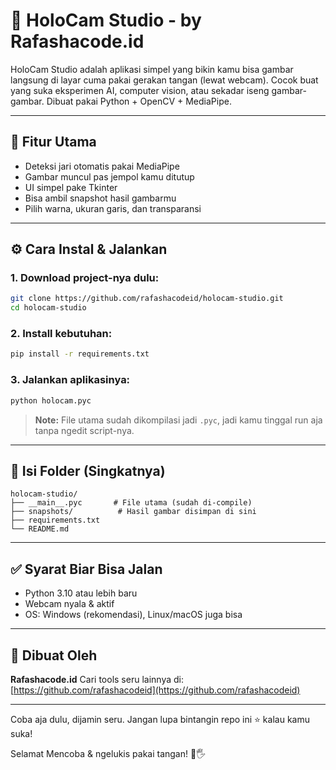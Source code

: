 # 🧠 HoloCam Studio - by Rafashacode.id

HoloCam Studio adalah aplikasi simpel yang bikin kamu bisa gambar langsung di layar cuma pakai gerakan tangan (lewat webcam). Cocok buat yang suka eksperimen AI, computer vision, atau sekadar iseng gambar-gambar. Dibuat pakai Python + OpenCV + MediaPipe.

---

## 🎯 Fitur Utama

* Deteksi jari otomatis pakai MediaPipe
* Gambar muncul pas jempol kamu ditutup
* UI simpel pake Tkinter
* Bisa ambil snapshot hasil gambarmu
* Pilih warna, ukuran garis, dan transparansi

---

## ⚙️ Cara Instal & Jalankan

### 1. Download project-nya dulu:

```bash
git clone https://github.com/rafashacodeid/holocam-studio.git
cd holocam-studio
```

### 2. Install kebutuhan:

```bash
pip install -r requirements.txt
```

### 3. Jalankan aplikasinya:

```bash
python holocam.pyc
```

> **Note:** File utama sudah dikompilasi jadi `.pyc`, jadi kamu tinggal run aja tanpa ngedit script-nya.

---

## 📁 Isi Folder (Singkatnya)

```
holocam-studio/
├── __main__.pyc       # File utama (sudah di-compile)
├── snapshots/          # Hasil gambar disimpan di sini
├── requirements.txt
└── README.md
```

---

## ✅ Syarat Biar Bisa Jalan

* Python 3.10 atau lebih baru
* Webcam nyala & aktif
* OS: Windows (rekomendasi), Linux/macOS juga bisa

---

## 🙌 Dibuat Oleh

**Rafashacode.id**
Cari tools seru lainnya di: [https://github.com/rafashacodeid](https://github.com/rafashacodeid)

---

Coba aja dulu, dijamin seru. Jangan lupa bintangin repo ini ⭐ kalau kamu suka!

Selamat Mencoba & ngelukis pakai tangan! 🎨🖐️
